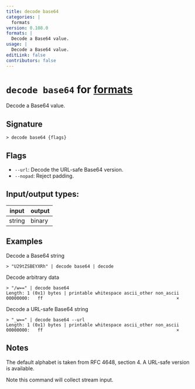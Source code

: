 ```yaml
---
title: decode base64
categories: |
  formats
version: 0.108.0
formats: |
  Decode a Base64 value.
usage: |
  Decode a Base64 value.
editLink: false
contributors: false
---
```

<!-- This file is automatically generated. Please edit the command in https://github.com/nushell/nushell instead. -->

# `decode base64` for [formats](/commands/categories/formats.md)

<div class='command-title'>Decode a Base64 value.</div>

## Signature

```> decode base64 {flags} ```

## Flags

 -  `--url`: Decode the URL-safe Base64 version.
 -  `--nopad`: Reject padding.


## Input/output types:

| input  | output |
| ------ | ------ |
| string | binary |
## Examples

Decode a Base64 string
```nu
> "U29tZSBEYXRh" | decode base64 | decode

```

Decode arbitrary data
```nu
> "/w==" | decode base64
Length: 1 (0x1) bytes | printable whitespace ascii_other non_ascii
00000000:   ff                                                   ×

```

Decode a URL-safe Base64 string
```nu
> "_w==" | decode base64 --url
Length: 1 (0x1) bytes | printable whitespace ascii_other non_ascii
00000000:   ff                                                   ×

```

## Notes
The default alphabet is taken from RFC 4648, section 4.  A URL-safe version is available.

Note this command will collect stream input.